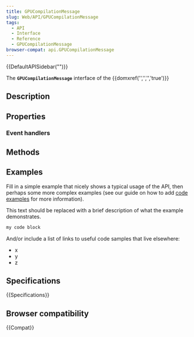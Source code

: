 ```yaml
---
title: GPUCompilationMessage
slug: Web/API/GPUCompilationMessage
tags:
  - API
  - Interface
  - Reference
  - GPUCompilationMessage
browser-compat: api.GPUCompilationMessage
---
```

{{DefaultAPISidebar("")}}

The **`GPUCompilationMessage`** interface of the {{domxref('','','','true')}} 

## Description

 

## Properties



### Event handlers



## Methods



## Examples

Fill in a simple example that nicely shows a typical usage of the API, then perhaps some more complex examples (see our guide on how to add [code examples](/en-US/docs/MDN/Contribute/Structures/Code_examples) for more information).

This text should be replaced with a brief description of what the example demonstrates.

```js
my code block
```

And/or include a list of links to useful code samples that live elsewhere:

*   x
*   y
*   z

## Specifications

{{Specifications}}

## Browser compatibility

{{Compat}}

